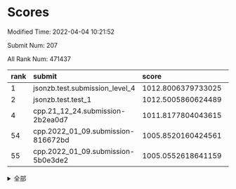 # Scores

Modified Time: 2022-04-04 10:21:52

Submit Num: 207

All Rank Num: 471437

| rank |               submit               |       score        |       sigma        | pk_num |
| :--- | :--------------------------------- | :----------------- | :----------------- | :----- |
| 1    | jsonzb.test.submission_level_4     | 1012.8006379733025 | 0.7954214932100646 | 9112   |
| 2    | jsonzb.test.test_1                 | 1012.5005860624489 | 0.8129255210989491 | 9108   |
| 4    | cpp.21_12_24.submission-2b2ea0d7   | 1011.8177804043615 | 0.7808963018246984 | 9109   |
| 54   | cpp.2022_01_09.submission-816672bd | 1005.8520160424561 | 0.7112551878145977 | 9112   |
| 55   | cpp.2022_01_09.submission-5b0e3de2 | 1005.0552618641159 | 0.7089257968835769 | 9112   |


<details>
<summary>全部</summary>

| rank |                 submit                 |       score        |       sigma        | pk_num |
| :--- | :------------------------------------- | :----------------- | :----------------- | :----- |
| 1    | jsonzb.test.submission_level_4         | 1012.8006379733025 | 0.7954214932100646 | 9112   |
| 2    | jsonzb.test.test_1                     | 1012.5005860624489 | 0.8129255210989491 | 9108   |
| 3    | gobigger.level_3.submission_level_3_26 | 1011.9535692025219 | 0.7975318922815453 | 9107   |
| 4    | cpp.21_12_24.submission-2b2ea0d7       | 1011.8177804043615 | 0.7808963018246984 | 9109   |
| 5    | gobigger.level_3.submission_level_3_21 | 1011.6946741151003 | 0.748830284535948  | 9114   |
| 6    | gobigger.level_3.submission_level_3_1  | 1011.6244127655136 | 0.767118261550414  | 9112   |
| 7    | gobigger.level_3.submission_level_3_7  | 1010.8923212250021 | 0.783723353776189  | 9109   |
| 8    | gobigger.level_3.submission_level_3_25 | 1010.8774171796947 | 0.7837591756027897 | 9110   |
| 9    | gobigger.level_3.submission_level_3_43 | 1010.8137054812514 | 0.7751855007923204 | 9107   |
| 10   | gobigger.level_3.submission_level_3_45 | 1010.6935838793645 | 0.7612396420449388 | 9108   |
| 11   | gobigger.level_3.submission_level_3_31 | 1010.6655734223547 | 0.7546174859588467 | 9108   |
| 12   | gobigger.level_3.submission_level_3_48 | 1010.6642963406606 | 0.7435043638838211 | 9110   |
| 13   | gobigger.level_3.submission_level_3_35 | 1010.6259553403652 | 0.7524868346908153 | 9115   |
| 14   | gobigger.level_3.submission_level_3_17 | 1010.564006311147  | 0.7488525624786472 | 9108   |
| 15   | gobigger.level_3.submission_level_3_5  | 1010.5424664160681 | 0.780141275780269  | 9110   |
| 16   | gobigger.level_3.submission_level_3_33 | 1010.3330834999141 | 0.7617614868399433 | 9114   |
| 17   | gobigger.level_3.submission_level_3_14 | 1010.3322373385001 | 0.768506270755664  | 9111   |
| 18   | gobigger.level_3.submission_level_3_49 | 1010.3046272085513 | 0.7502100414644493 | 9112   |
| 19   | gobigger.level_3.submission_level_3_12 | 1010.1621617683426 | 0.7642657384613916 | 9113   |
| 20   | gobigger.level_3.submission_level_3_30 | 1010.1060079180215 | 0.7686220699783645 | 9112   |
| 21   | gobigger.level_3.submission_level_3_2  | 1010.054335738868  | 0.7792318018973119 | 9118   |
| 22   | gobigger.level_3.submission_level_3_23 | 1009.9722368956685 | 0.7630023672626381 | 9110   |
| 23   | gobigger.level_3.submission_level_3_36 | 1009.9640528991175 | 0.7538275159640332 | 9112   |
| 24   | gobigger.level_3.submission_level_3_18 | 1009.9188233477007 | 0.757278938123264  | 9111   |
| 25   | gobigger.level_3.submission_level_3_9  | 1009.9097180939125 | 0.7478391695687031 | 9112   |
| 26   | gobigger.level_3.submission_level_3_13 | 1009.8338969244456 | 0.7612448219607009 | 9107   |
| 27   | gobigger.level_3.submission_level_3_11 | 1009.7843884308412 | 0.7674338274688558 | 9111   |
| 28   | gobigger.level_3.submission_level_3_24 | 1009.7635879335548 | 0.7796827205810885 | 9115   |
| 29   | gobigger.level_3.submission_level_3_22 | 1009.7072633813267 | 0.7748330629512119 | 9107   |
| 30   | gobigger.level_3.submission_level_3_20 | 1009.6507517011166 | 0.7564916063721759 | 9110   |
| 31   | gobigger.level_3.submission_level_3_44 | 1009.6317615989194 | 0.7446451476408362 | 9106   |
| 32   | gobigger.level_3.submission_level_3_38 | 1009.6149100454581 | 0.7481100939158183 | 9109   |
| 33   | gobigger.level_3.submission_level_3_3  | 1009.6094315844198 | 0.7567283710848465 | 9114   |
| 34   | gobigger.level_3.submission_level_3_15 | 1009.5321629095464 | 0.777143472906063  | 9106   |
| 35   | gobigger.level_3.submission_level_3_27 | 1009.4810269203836 | 0.7337098097678497 | 9106   |
| 36   | gobigger.level_3.submission_level_3_42 | 1009.4650831883572 | 0.7456341695771987 | 9113   |
| 37   | gobigger.level_3.submission_level_3_8  | 1009.4294415710982 | 0.7446486214981176 | 9109   |
| 38   | gobigger.level_3.submission_level_3_39 | 1009.4146939677413 | 0.7461131314177598 | 9108   |
| 39   | gobigger.level_3.submission_level_3_4  | 1009.3491798609408 | 0.7386319735686551 | 9109   |
| 40   | gobigger.level_3.submission_level_3_0  | 1009.3443636072344 | 0.7490149301495104 | 9108   |
| 41   | gobigger.level_3.submission_level_3_47 | 1009.2363658436918 | 0.7519595802100827 | 9113   |
| 42   | gobigger.level_3.submission_level_3_10 | 1009.1455367236109 | 0.7457274168234402 | 9117   |
| 43   | gobigger.level_3.submission_level_3_32 | 1009.1080647769988 | 0.7764216129784304 | 9110   |
| 44   | gobigger.level_3.submission_level_3_19 | 1009.077862214222  | 0.7310980665980159 | 9112   |
| 45   | gobigger.level_3.submission_level_3_16 | 1008.9664790068882 | 0.7248381562376852 | 9113   |
| 46   | gobigger.level_3.submission_level_3_6  | 1008.9254311827481 | 0.7544724196014456 | 9111   |
| 47   | gobigger.level_3.submission_level_3_41 | 1008.91990819789   | 0.7424805449150703 | 9112   |
| 48   | gobigger.level_3.submission_level_3_46 | 1008.8262109219559 | 0.7512255699020742 | 9114   |
| 49   | gobigger.level_3.submission_level_3_37 | 1008.8217484334843 | 0.7273927697300552 | 9113   |
| 50   | gobigger.level_3.submission_level_3_28 | 1008.8144125822707 | 0.7477827251982886 | 9111   |
| 51   | gobigger.level_3.submission_level_3_40 | 1008.5708025662736 | 0.7430648247108734 | 9107   |
| 52   | gobigger.level_3.submission_level_3_34 | 1008.4516523572042 | 0.7301719265803782 | 9113   |
| 53   | gobigger.level_3.submission_level_3_29 | 1008.3572720051278 | 0.7392010946935592 | 9107   |
| 54   | cpp.2022_01_09.submission-816672bd     | 1005.8520160424561 | 0.7112551878145977 | 9112   |
| 55   | cpp.2022_01_09.submission-5b0e3de2     | 1005.0552618641159 | 0.7089257968835769 | 9112   |
| 56   | gobigger.level_1.submission_level_1_11 | 1004.9920005048457 | 0.7202292807100292 | 9110   |
| 57   | gobigger.level_1.submission_level_1_31 | 1004.7919692743641 | 0.721512619335496  | 9112   |
| 58   | gobigger.level_1.submission_level_1_46 | 1004.6038822129362 | 0.7170995774115114 | 9113   |
| 59   | gobigger.level_1.submission_level_1_42 | 1004.542518171501  | 0.7158891334301302 | 9110   |
| 60   | gobigger.level_1.submission_level_1_22 | 1004.3079269119154 | 0.724666431682638  | 9112   |
| 61   | gobigger.level_1.submission_level_1_26 | 1004.1608166659602 | 0.7190109924189999 | 9112   |
| 62   | gobigger.level_1.submission_level_1_36 | 1004.0905393479461 | 0.7183605852687265 | 9109   |
| 63   | gobigger.level_1.submission_level_1_15 | 1004.0843224652425 | 0.7099275324130591 | 9110   |
| 64   | gobigger.level_1.submission_level_1_35 | 1004.0624363133496 | 0.7210528273867761 | 9113   |
| 65   | gobigger.level_1.submission_level_1_13 | 1003.9605624031296 | 0.7254790465769052 | 9111   |
| 66   | gobigger.level_1.submission_level_1_34 | 1003.9486408389323 | 0.7316458998052184 | 9112   |
| 67   | gobigger.level_1.submission_level_1_3  | 1003.909312055682  | 0.7122946369679266 | 9108   |
| 68   | gobigger.level_1.submission_level_1_39 | 1003.9004234342813 | 0.7111303654293384 | 9107   |
| 69   | gobigger.level_1.submission_level_1_2  | 1003.8703331975935 | 0.7074425616368484 | 9108   |
| 70   | gobigger.level_1.submission_level_1_48 | 1003.8673395579467 | 0.7079119307731662 | 9110   |
| 71   | gobigger.level_1.submission_level_1_17 | 1003.8318025220418 | 0.7224806019271461 | 9111   |
| 72   | gobigger.level_1.submission_level_1_4  | 1003.8195325160146 | 0.7140201134134072 | 9110   |
| 73   | gobigger.level_1.submission_level_1_10 | 1003.8005820555131 | 0.7120624258866572 | 9106   |
| 74   | gobigger.level_1.submission_level_1_29 | 1003.6671248328236 | 0.7148335562771668 | 9109   |
| 75   | gobigger.level_1.submission_level_1_5  | 1003.6507220589496 | 0.7067980927975746 | 9108   |
| 76   | gobigger.level_1.submission_level_1_33 | 1003.5422455905773 | 0.7079196378401036 | 9108   |
| 77   | gobigger.level_1.submission_level_1_43 | 1003.5362130770442 | 0.720549676006056  | 9108   |
| 78   | gobigger.level_1.submission_level_1_32 | 1003.5038724161989 | 0.7095473781106398 | 9108   |
| 79   | gobigger.level_1.submission_level_1_8  | 1003.4342872948234 | 0.7183338106108876 | 9107   |
| 80   | gobigger.level_1.submission_level_1_24 | 1003.3877514266183 | 0.7208258037475915 | 9108   |
| 81   | gobigger.level_1.submission_level_1_44 | 1003.3602350170335 | 0.712144675944465  | 9114   |
| 82   | gobigger.level_1.submission_level_1_12 | 1003.3271237188105 | 0.7181455193697184 | 9110   |
| 83   | gobigger.level_1.submission_level_1_30 | 1003.288609594091  | 0.7214172178561356 | 9115   |
| 84   | gobigger.level_1.submission_level_1_21 | 1003.1790236847695 | 0.7088222273628401 | 9111   |
| 85   | gobigger.level_1.submission_level_1_0  | 1003.1232977371736 | 0.7143958261281668 | 9108   |
| 86   | gobigger.level_1.submission_level_1_37 | 1003.1208723798435 | 0.7146839157825733 | 9110   |
| 87   | gobigger.level_1.submission_level_1_25 | 1002.977333191208  | 0.7025004227350089 | 9110   |
| 88   | gobigger.level_1.submission_level_1_45 | 1002.9754124495732 | 0.7170430662333778 | 9108   |
| 89   | gobigger.level_1.submission_level_1_49 | 1002.919150958537  | 0.7175582961036148 | 9114   |
| 90   | gobigger.level_1.submission_level_1_16 | 1002.9163847603428 | 0.7039042509690062 | 9109   |
| 91   | gobigger.level_1.submission_level_1_7  | 1002.9160192421554 | 0.7128851070405319 | 9110   |
| 92   | gobigger.level_1.submission_level_1_38 | 1002.9017038565466 | 0.7119147335636582 | 9113   |
| 93   | gobigger.level_1.submission_level_1_41 | 1002.7477025683207 | 0.7161482492135102 | 9106   |
| 94   | gobigger.level_1.submission_level_1_19 | 1002.6881265160208 | 0.7209969672667773 | 9105   |
| 95   | gobigger.level_1.submission_level_1_9  | 1002.6762195790759 | 0.7056097503962718 | 9108   |
| 96   | gobigger.level_1.submission_level_1_1  | 1002.5213715693767 | 0.7096007157096726 | 9112   |
| 97   | gobigger.level_1.submission_level_1_14 | 1002.4827349469967 | 0.7080757026146759 | 9104   |
| 98   | gobigger.level_1.submission_level_1_6  | 1002.4482530497238 | 0.7046464244284728 | 9102   |
| 99   | gobigger.level_1.submission_level_1_40 | 1002.4345078389646 | 0.7265570132203424 | 9111   |
| 100  | gobigger.level_1.submission_level_1_20 | 1002.4061329344582 | 0.7173979026655205 | 9113   |
| 101  | gobigger.level_1.submission_level_1_23 | 1002.3969246711197 | 0.7098110835591749 | 9106   |
| 102  | gobigger.level_1.submission_level_1_28 | 1002.3967950550943 | 0.709279511358286  | 9113   |
| 103  | gobigger.level_1.submission_level_1_27 | 1002.3245143149192 | 0.716414575131495  | 9111   |
| 104  | gobigger.level_1.submission_level_1_47 | 1002.1434778682072 | 0.711587544350104  | 9107   |
| 105  | gobigger.level_1.submission_level_1_18 | 1001.887965875485  | 0.7155922825604845 | 9106   |
| 106  | gobigger.random.submission_random_31   | 997.2960753192092  | 0.6965324347895878 | 9110   |
| 107  | gobigger.random.submission_random_34   | 997.2744022829468  | 0.7110414348762611 | 9112   |
| 108  | gobigger.random.submission_random_5    | 997.1246620694552  | 0.7057394163735393 | 9105   |
| 109  | gobigger.random.submission_random_37   | 997.0879130211392  | 0.720466044761698  | 9110   |
| 110  | gobigger.random.submission_random_3    | 996.8523299758582  | 0.7144896925782871 | 9105   |
| 111  | gobigger.random.submission_random_12   | 996.7933168412485  | 0.7053771655585984 | 9110   |
| 112  | gobigger.random.submission_random_39   | 996.7781595986651  | 0.7059308965258058 | 9115   |
| 113  | gobigger.random.submission_random_27   | 996.7296896208985  | 0.7174582254092335 | 9113   |
| 114  | gobigger.random.submission_random_49   | 996.6984746895865  | 0.71570678685846   | 9111   |
| 115  | gobigger.random.submission_random_26   | 996.67327278615    | 0.6981538848023093 | 9111   |
| 116  | gobigger.random.submission_random_8    | 996.608101223875   | 0.7200989387023943 | 9111   |
| 117  | gobigger.random.submission_random_0    | 996.5943335648813  | 0.7156707922983603 | 9115   |
| 118  | gobigger.random.submission_random_45   | 996.5826038057706  | 0.6987375813260833 | 9107   |
| 119  | gobigger.random.submission_random_38   | 996.5735314897865  | 0.7010010578528131 | 9102   |
| 120  | gobigger.random.submission_random_43   | 996.4584092535072  | 0.7202661226369123 | 9110   |
| 121  | gobigger.random.submission_random_22   | 996.3291314747157  | 0.7161711083209162 | 9110   |
| 122  | gobigger.random.submission_random_23   | 996.322254555087   | 0.7078262323820832 | 9106   |
| 123  | gobigger.random.submission_random_24   | 996.3019459650951  | 0.7038000266155578 | 9111   |
| 124  | gobigger.random.submission_random_44   | 996.2846762438     | 0.7114026889964171 | 9112   |
| 125  | gobigger.random.submission_random_47   | 996.2790873333972  | 0.7113006064868885 | 9110   |
| 126  | gobigger.random.submission_random_25   | 996.2431733831535  | 0.7114508746028325 | 9109   |
| 127  | gobigger.random.submission_random_9    | 996.2200077508628  | 0.7068180952631958 | 9109   |
| 128  | gobigger.random.submission_random_14   | 996.1155845033145  | 0.7134748849433201 | 9108   |
| 129  | gobigger.random.submission_random_16   | 996.0105181491314  | 0.7033731579533183 | 9105   |
| 130  | gobigger.random.submission_random_21   | 995.9661328942635  | 0.7234501880077843 | 9114   |
| 131  | gobigger.random.submission_random_1    | 995.9063461469191  | 0.7150077799976071 | 9102   |
| 132  | gobigger.random.submission_random_29   | 995.8654764727164  | 0.7034170601351425 | 9113   |
| 133  | gobigger.random.submission_random_46   | 995.8603682358208  | 0.703571790743792  | 9107   |
| 134  | gobigger.random.submission_random_32   | 995.8034694417996  | 0.70862967424475   | 9109   |
| 135  | gobigger.random.submission_random_13   | 995.8015877405159  | 0.7082766631483367 | 9111   |
| 136  | gobigger.random.submission_random_17   | 995.7725264976359  | 0.7076616056442262 | 9112   |
| 137  | gobigger.random.submission_random_36   | 995.712402892891   | 0.7225206825873196 | 9109   |
| 138  | gobigger.random.submission_random_30   | 995.700015326281   | 0.706858744288684  | 9107   |
| 139  | gobigger.random.submission_random_4    | 995.6793169028132  | 0.7265951019075332 | 9106   |
| 140  | gobigger.random.submission_random_2    | 995.6387796048941  | 0.7207917860426534 | 9109   |
| 141  | gobigger.random.submission_random_42   | 995.617617979556   | 0.7165449267804511 | 9110   |
| 142  | gobigger.random.submission_random_33   | 995.6006243084084  | 0.711301106461256  | 9108   |
| 143  | gobigger.random.submission_random_6    | 995.5306859327704  | 0.7149449370511536 | 9110   |
| 144  | gobigger.random.submission_random_20   | 995.5245043285274  | 0.7017744053010845 | 9104   |
| 145  | gobigger.random.submission_random_7    | 995.4308206087187  | 0.7202660790916885 | 9110   |
| 146  | gobigger.random.submission_random_35   | 995.4067313078199  | 0.7127401813046802 | 9110   |
| 147  | gobigger.random.submission_random_11   | 995.3707559499825  | 0.7084227567843163 | 9113   |
| 148  | gobigger.random.submission_random_28   | 995.3542699111462  | 0.7234247622750669 | 9107   |
| 149  | gobigger.random.submission_random_10   | 995.3128532317642  | 0.699734177513601  | 9111   |
| 150  | gobigger.random.submission_random_40   | 995.2419583266346  | 0.7020461960613659 | 9108   |
| 151  | gobigger.random.submission_random_48   | 995.2130502706744  | 0.7195071146168778 | 9106   |
| 152  | gobigger.random.submission_random_18   | 995.1445773174918  | 0.7193040473291676 | 9115   |
| 153  | gobigger.level_2.submission_level_2_26 | 995.0853041473033  | 0.7231475186098867 | 9109   |
| 154  | gobigger.random.submission_random_15   | 995.0837806093386  | 0.7215479493411754 | 9107   |
| 155  | gobigger.random.submission_random_19   | 995.0224611895301  | 0.7159099976588997 | 9112   |
| 156  | gobigger.random.submission_random_41   | 994.7768669543746  | 0.7352426196663874 | 9110   |
| 157  | gobigger.level_2.submission_level_2_37 | 993.7048326082295  | 0.727168252246405  | 9109   |
| 158  | gobigger.level_2.submission_level_2_33 | 993.7014714403962  | 0.728052794853396  | 9115   |
| 159  | gobigger.level_2.submission_level_2_32 | 993.6611531049717  | 0.7401653665504843 | 9109   |
| 160  | gobigger.level_2.submission_level_2_5  | 993.6134016696708  | 0.7549305715480789 | 9113   |
| 161  | gobigger.level_2.submission_level_2_40 | 993.477142598762   | 0.7361370289032863 | 9115   |
| 162  | gobigger.level_2.submission_level_2_20 | 993.4707665450848  | 0.7470674708407526 | 9110   |
| 163  | gobigger.level_2.submission_level_2_44 | 993.3019162046095  | 0.7634852810402862 | 9112   |
| 164  | gobigger.level_2.submission_level_2_23 | 993.2730289712106  | 0.7387442972387676 | 9113   |
| 165  | gobigger.level_2.submission_level_2_35 | 993.2513615403028  | 0.7408806128055455 | 9104   |
| 166  | gobigger.level_2.submission_level_2_42 | 993.2281456734312  | 0.734546858297536  | 9113   |
| 167  | gobigger.level_2.submission_level_2_0  | 993.0698943733837  | 0.7366750376580702 | 9109   |
| 168  | gobigger.level_2.submission_level_2_17 | 993.0625190728629  | 0.7363280073093814 | 9111   |
| 169  | gobigger.level_2.submission_level_2_8  | 992.9720609309891  | 0.7354423137924986 | 9115   |
| 170  | gobigger.level_2.submission_level_2_25 | 992.9267774948725  | 0.7208325492695804 | 9110   |
| 171  | gobigger.level_2.submission_level_2_2  | 992.9263956780927  | 0.7437089823856637 | 9116   |
| 172  | gobigger.level_2.submission_level_2_30 | 992.9137909172543  | 0.7312764858423872 | 9107   |
| 173  | gobigger.level_2.submission_level_2_46 | 992.8156295436679  | 0.7414748959571204 | 9114   |
| 174  | gobigger.level_2.submission_level_2_3  | 992.8114623129247  | 0.7443593790810981 | 9109   |
| 175  | gobigger.level_2.submission_level_2_21 | 992.5916978229158  | 0.7459615760069085 | 9111   |
| 176  | gobigger.level_2.submission_level_2_6  | 992.5878170682383  | 0.7503419673594574 | 9116   |
| 177  | gobigger.level_2.submission_level_2_13 | 992.498035809178   | 0.7515397416730015 | 9106   |
| 178  | gobigger.level_2.submission_level_2_49 | 992.3719335877219  | 0.7461079582945552 | 9107   |
| 179  | gobigger.level_2.submission_level_2_41 | 992.2814510480717  | 0.7298627571401334 | 9101   |
| 180  | gobigger.level_2.submission_level_2_45 | 992.218709851928   | 0.7540008052012258 | 9107   |
| 181  | gobigger.level_2.submission_level_2_15 | 992.0916527320775  | 0.7470048006290171 | 9108   |
| 182  | gobigger.level_2.submission_level_2_19 | 992.0271491394327  | 0.7482172912694051 | 9110   |
| 183  | gobigger.level_2.submission_level_2_4  | 991.9629857086484  | 0.7377857499718731 | 9107   |
| 184  | gobigger.level_2.submission_level_2_29 | 991.9087275548394  | 0.7462863083110102 | 9103   |
| 185  | gobigger.level_2.submission_level_2_31 | 991.797518370816   | 0.7350634755866005 | 9116   |
| 186  | gobigger.level_2.submission_level_2_9  | 991.6516144828068  | 0.7489421540754362 | 9110   |
| 187  | gobigger.level_2.submission_level_2_43 | 991.6316586039161  | 0.748706622573749  | 9111   |
| 188  | gobigger.level_2.submission_level_2_22 | 991.5982987044383  | 0.7396994239695833 | 9111   |
| 189  | gobigger.level_2.submission_level_2_18 | 991.5966653281635  | 0.7525202361901    | 9107   |
| 190  | gobigger.level_2.submission_level_2_12 | 991.5468468622361  | 0.7496038984085167 | 9114   |
| 191  | gobigger.level_2.submission_level_2_47 | 991.4331807288848  | 0.7419868543033236 | 9111   |
| 192  | gobigger.level_2.submission_level_2_16 | 991.4199941064782  | 0.7412755448648438 | 9111   |
| 193  | gobigger.level_2.submission_level_2_27 | 991.3779140819257  | 0.7834551118771172 | 9108   |
| 194  | gobigger.level_2.submission_level_2_10 | 991.3252087238798  | 0.7389430138196932 | 9112   |
| 195  | gobigger.level_2.submission_level_2_24 | 991.2983357804168  | 0.7356684294605108 | 9110   |
| 196  | gobigger.level_2.submission_level_2_14 | 991.2436936210853  | 0.7644621343209492 | 9109   |
| 197  | gobigger.level_2.submission_level_2_36 | 991.2403600922106  | 0.7459501434799768 | 9108   |
| 198  | gobigger.level_2.submission_level_2_34 | 991.1648998019181  | 0.7628145584163972 | 9104   |
| 199  | gobigger.level_2.submission_level_2_48 | 991.1576917160162  | 0.7615294853313359 | 9109   |
| 200  | gobigger.level_2.submission_level_2_39 | 991.0669626133649  | 0.7596994962180328 | 9108   |
| 201  | gobigger.level_2.submission_level_2_1  | 991.0220830555402  | 0.7490511523700688 | 9110   |
| 202  | gobigger.level_2.submission_level_2_38 | 990.8546694233089  | 0.7490437570127305 | 9110   |
| 203  | gobigger.level_2.submission_level_2_7  | 990.6396797775177  | 0.7491058458862133 | 9115   |
| 204  | gobigger.level_2.submission_level_2_28 | 990.3508697066386  | 0.7828486457560345 | 9109   |
| 205  | gobigger.level_2.submission_level_2_11 | 989.6686569765249  | 0.7882693897440456 | 9107   |
| 206  | gobigger.none.submission_none_1        | 978.4708375708393  | 1.2156624100650932 | 9112   |
| 207  | gobigger.none.submission_none_0        | 975.0196482601966  | 1.4352025032289595 | 9110   |

</details>